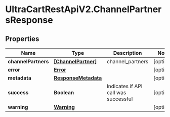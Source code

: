# UltraCartRestApiV2.ChannelPartnersResponse

## Properties
Name | Type | Description | Notes
------------ | ------------- | ------------- | -------------
**channelPartners** | [**[ChannelPartner]**](ChannelPartner.md) | channel_partners | [optional] 
**error** | [**Error**](Error.md) |  | [optional] 
**metadata** | [**ResponseMetadata**](ResponseMetadata.md) |  | [optional] 
**success** | **Boolean** | Indicates if API call was successful | [optional] 
**warning** | [**Warning**](Warning.md) |  | [optional] 


